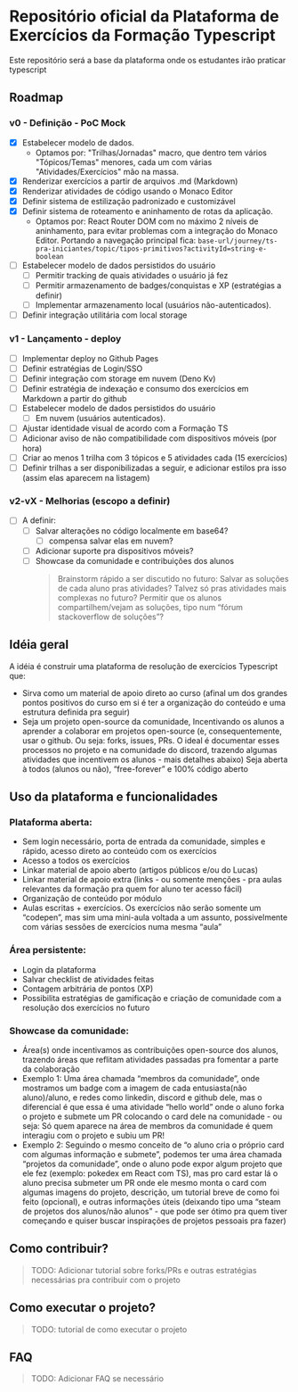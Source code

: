 # Repositório oficial da Plataforma de Exercícios da Formação Typescript

Este repositório será a base da plataforma onde os estudantes irão praticar typescript

## Roadmap

### v0 - Definição - PoC Mock

- [x] Estabelecer modelo de dados.
  - Optamos por: "Trilhas/Jornadas" macro, que dentro tem vários "Tópicos/Temas" menores, cada um com várias "Atividades/Exercícios" mão na massa.
- [x] Renderizar exercícios a partir de arquivos .md (Markdown)
- [x] Renderizar atividades de código usando o Monaco Editor
- [x] Definir sistema de estilização padronizado e customizável
- [x] Definir sistema de roteamento e aninhamento de rotas da aplicação.
  - Optamos por: React Router DOM com no máximo 2 níveis de aninhamento, para evitar problemas com a integração do Monaco Editor. Portando a navegação principal fica: `base-url/journey/ts-pra-iniciantes/topic/tipos-primitivos?activityId=string-e-boolean`
- [ ] Estabelecer modelo de dados persistidos do usuário
  - [ ] Permitir tracking de quais atividades o usuário já fez
  - [ ] Permitir armazenamento de badges/conquistas e XP (estratégias a definir)
  - [ ] Implementar armazenamento local (usuários não-autenticados).
- [ ] Definir integração utilitária com local storage

### v1 - Lançamento - deploy

- [ ] Implementar deploy no Github Pages
- [ ] Definir estratégias de Login/SSO
- [ ] Definir integração com storage em nuvem (Deno Kv)
- [ ] Definir estratégia de indexação e consumo dos exercícios em Markdown a partir do github
- [ ] Estabelecer modelo de dados persistidos do usuário
  - [ ] Em nuvem (usuários autenticados).
- [ ] Ajustar identidade visual de acordo com a Formação TS
- [ ] Adicionar aviso de não compatibilidade com dispositivos móveis (por hora)
- [ ] Criar ao menos 1 trilha com 3 tópicos e 5 atividades cada (15 exercícios)
- [ ] Definir trilhas a ser disponibilizadas a seguir, e adicionar estilos pra isso (assim elas aparecem na listagem)

### v2-vX - Melhorias (escopo a definir)

- [ ] A definir:
  - [ ] Salvar alterações no código localmente em base64?
    - [ ] compensa salvar elas em nuvem?
  - [ ] Adicionar suporte pra dispositivos móveis?
  - [ ] Showcase da comunidade e contribuições dos alunos
    > Brainstorm rápido a ser discutido no futuro: Salvar as soluções de cada aluno pras atividades? Talvez só pras atividades mais complexas no futuro? Permitir que os alunos compartilhem/vejam as soluções, tipo num “fórum stackoverflow de soluções”?

## Idéia geral

A idéia é construir uma plataforma de resolução de exercícios Typescript que:

- Sirva como um material de apoio direto ao curso (afinal um dos grandes pontos positivos do curso em si é ter a organização do conteúdo e uma estrutura definida pra seguir)
- Seja um projeto open-source da comunidade, Incentivando os alunos a aprender a colaborar em projetos open-source (e, consequentemente, usar o github. Ou seja: forks, issues, PRs. O ideal é documentar esses processos no projeto e na comunidade do discord, trazendo algumas atividades que incentivem os alunos - mais detalhes abaixo)
  Seja aberta à todos (alunos ou não), “free-forever” e 100% código aberto

## Uso da plataforma e funcionalidades

### Plataforma aberta:

- Sem login necessário, porta de entrada da comunidade, simples e rápido, acesso direto ao conteúdo com os exercícios
- Acesso a todos os exercícios
- Linkar material de apoio aberto (artigos públicos e/ou do Lucas)
- Linkar material de apoio extra (links - ou somente menções - pra aulas relevantes da formação pra quem for aluno ter acesso fácil)
- Organização de conteúdo por módulo
- Aulas escritas + exercícios. Os exercícios não serão somente um “codepen”, mas sim uma mini-aula voltada a um assunto, possivelmente com várias sessões de exercícios numa mesma “aula”

### Área persistente:

- Login da plataforma
- Salvar checklist de atividades feitas
- Contagem arbitrária de pontos (XP)
- Possibilita estratégias de gamificação e criação de comunidade com a resolução dos exercícios no futuro

### Showcase da comunidade:

- Área(s) onde incentivamos as contribuições open-source dos alunos, trazendo áreas que reflitam atividades passadas pra fomentar a parte da colaboração
- Exemplo 1: Uma área chamada “membros da comunidade”, onde mostramos um badge com a imagem de cada entusiasta(não aluno)/aluno, e redes como linkedin, discord e github dele, mas o diferencial é que essa é uma atividade “hello world” onde o aluno forka o projeto e submete um PR colocando o card dele na comunidade - ou seja: Só quem aparece na área de membros da comunidade é quem interagiu com o projeto e subiu um PR!
- Exemplo 2: Seguindo o mesmo conceito de “o aluno cria o próprio card com algumas informação e submete”, podemos ter uma área chamada “projetos da comunidade”, onde o aluno pode expor algum projeto que ele fez (exemplo: pokedex em React com TS), mas pro card estar lá o aluno precisa submeter um PR onde ele mesmo monta o card com algumas imagens do projeto, descrição, um tutorial breve de como foi feito (opcional), e outras informações úteis (deixando tipo uma “steam de projetos dos alunos/não alunos” - que pode ser ótimo pra quem tiver começando e quiser buscar inspirações de projetos pessoais pra fazer)

## Como contribuir?

> TODO: Adicionar tutorial sobre forks/PRs e outras estratégias necessárias pra contribuir com o projeto

## Como executar o projeto?

> TODO: tutorial de como executar o projeto

## FAQ

> TODO: Adicionar FAQ se necessário
